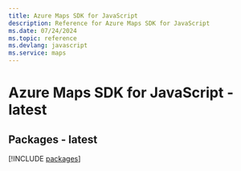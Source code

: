 ```yaml
---
title: Azure Maps SDK for JavaScript
description: Reference for Azure Maps SDK for JavaScript
ms.date: 07/24/2024
ms.topic: reference
ms.devlang: javascript
ms.service: maps
---
```

# Azure Maps SDK for JavaScript - latest
## Packages - latest
[!INCLUDE [packages](maps-index.md)]